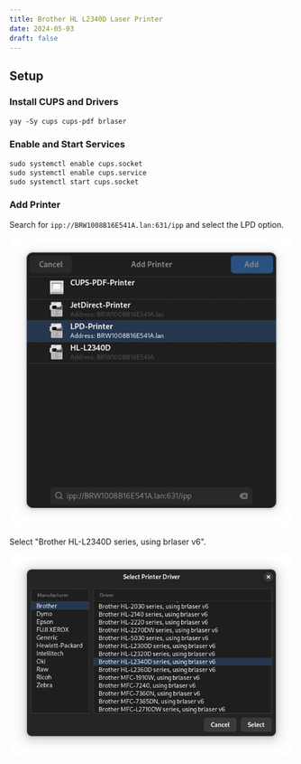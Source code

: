 ```yaml
---
title: Brother HL L2340D Laser Printer
date: 2024-05-03
draft: false
---
```


## Setup

### Install CUPS and Drivers

```
yay -Sy cups cups-pdf brlaser
```

### Enable and Start Services

```
sudo systemctl enable cups.socket
sudo systemctl enable cups.service
sudo systemctl start cups.socket
```

### Add Printer

Search for `ipp://BRW1008B16E541A.lan:631/ipp` and select the LPD option.

![Add Printer 1](/static/images/miscellanea/brother-laser-printer/add-printer-1.png)

Select "Brother HL-L2340D series, using brlaser v6".

![Add Printer 2](/static/images/miscellanea/brother-laser-printer/add-printer-2.png)
